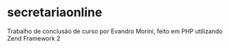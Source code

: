 # secretariaonline

Trabalho de conclusão de curso por Evandro Morini, feito em PHP utilizando Zend Framework 2

